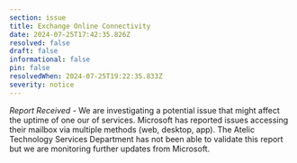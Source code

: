 ```yaml
---
section: issue
title: Exchange Online Connectivity
date: 2024-07-25T17:42:35.826Z
resolved: false
draft: false
informational: false
pin: false
resolvedWhen: 2024-07-25T19:22:35.833Z
severity: notice
---
```

*Report Received* - We are investigating a potential issue that might affect the uptime of one our of services. Microsoft has reported issues accessing their mailbox via multiple methods (web, desktop, app). The Atelic Technology Services Department has not been able to validate this report but we are monitoring further updates from Microsoft.
